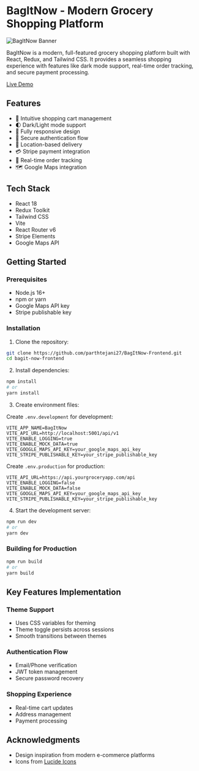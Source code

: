 # BagItNow - Modern Grocery Shopping Platform

![BagItNow Banner](https://github.com/user-attachments/assets/33e4cc23-6f84-418c-be32-2f3224c102e4)

BagItNow is a modern, full-featured grocery shopping platform built with React, Redux, and Tailwind CSS. It provides a seamless shopping experience with features like dark mode support, real-time order tracking, and secure payment processing.

[Live Demo](https://bag-it-now-frontend.vercel.app/)

## Features

- 🛒 Intuitive shopping cart management
- 🌓 Dark/Light mode support
- 📱 Fully responsive design
- 🔐 Secure authentication flow
- 📍 Location-based delivery
- 💳 Stripe payment integration
- 🚚 Real-time order tracking
- 🗺️ Google Maps integration

## Tech Stack

- React 18
- Redux Toolkit
- Tailwind CSS
- Vite
- React Router v6
- Stripe Elements
- Google Maps API

## Getting Started

### Prerequisites

- Node.js 16+
- npm or yarn
- Google Maps API key
- Stripe publishable key

### Installation

1. Clone the repository:

```bash
git clone https://github.com/parthtejani27/BagItNow-Frontend.git
cd bagit-now-frontend
```

2. Install dependencies:

```bash
npm install
# or
yarn install
```

3. Create environment files:

Create `.env.development` for development:

```env
VITE_APP_NAME=BagItNow
VITE_API_URL=http://localhost:5001/api/v1
VITE_ENABLE_LOGGING=true
VITE_ENABLE_MOCK_DATA=true
VITE_GOOGLE_MAPS_API_KEY=your_google_maps_api_key
VITE_STRIPE_PUBLISHABLE_KEY=your_stripe_publishable_key
```

Create `.env.production` for production:

```env
VITE_API_URL=https://api.yourgroceryapp.com/api
VITE_ENABLE_LOGGING=false
VITE_ENABLE_MOCK_DATA=false
VITE_GOOGLE_MAPS_API_KEY=your_google_maps_api_key
VITE_STRIPE_PUBLISHABLE_KEY=your_stripe_publishable_key
```

4. Start the development server:

```bash
npm run dev
# or
yarn dev
```

### Building for Production

```bash
npm run build
# or
yarn build
```

## Key Features Implementation

### Theme Support

- Uses CSS variables for theming
- Theme toggle persists across sessions
- Smooth transitions between themes

### Authentication Flow

- Email/Phone verification
- JWT token management
- Secure password recovery

### Shopping Experience

- Real-time cart updates
- Address management
- Payment processing

## Acknowledgments

- Design inspiration from modern e-commerce platforms
- Icons from [Lucide Icons](https://lucide.dev)
